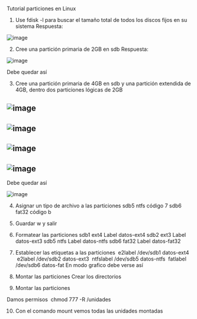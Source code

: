 Tutorial particiones en Linux
1. Use fdisk -l para buscar el tamaño total de todos los
discos fijos en su sistema
Respuesta:

![image](https://github.com/user-attachments/assets/a39d8ada-a87d-4d58-ba60-1be743deab92)




2. Cree una partición primaria de 2GB en sdb
Respuesta:

![image](https://github.com/user-attachments/assets/a5a6a4fb-24ad-4779-9ef4-f2a019c7e56c)



Debe quedar así

3. Cree una partición primaria de 4GB en sdb y una
partición extendida de 4GB, dentro dos particiones lógicas
de 2GB

![image](https://github.com/user-attachments/assets/a3663fa2-b60c-4135-9946-fe653d675a2a)
---
![image](https://github.com/user-attachments/assets/2be56299-60d6-49b5-9403-c5de7a220850)
---
![image](https://github.com/user-attachments/assets/ddc3d3b8-3fbc-4016-a57a-8f65e0fe5f2e)
---
![image](https://github.com/user-attachments/assets/fe0072a9-7160-4dc1-82de-f0453ad9f19e)
---

Debe quedar así

![image](https://github.com/user-attachments/assets/5b22c69a-50c4-4396-a593-ad437dd8f589)


4. Asignar un tipo de archivo a las particiones
sdb5 ntfs código 7
sdb6 fat32 código b

5. Guardar w y salir

6. Formatear las particiones
sdb1 ext4 Label datos-ext4
sdb2 ext3 Label datos-ext3
sdb5 ntfs Label datos-ntfs
sdb6 fat32 Label datos-fat32

7. Establecer las etiquetas a las particiones
 e2label /dev/sdb1 datos-ext4
 e2label /dev/sdb2 datos-ext3
 ntfslabel /dev/sdb5 datos-ntfs
 fatlabel /dev/sdb6 datos-fat
En modo grafico debe verse así

8. Montar las particiones
Crear los directorios

9. Montar las particiones

Damos permisos  chmod 777 -R /unidades

10. Con el comando mount vemos todas las unidades montadas
